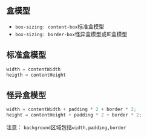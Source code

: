 ## 盒模型

* `box-sizing: content-box`标准盒模型
* `box-sizing: border-box`怪异盒模型或IE盒模型

## 标准盒模型
```js
width = contentWidth
heigth = contentHeight
```

## 怪异盒模型
```js
width = contentWidth + padding * 2 + border * 2;
height = contentHeight + padding * 2 + border * 2;
```

注意：
`background`区域包括`width,padding,border`
